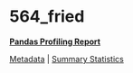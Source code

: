 # 564_fried

[**Pandas Profiling Report**](https://epistasislab.github.io/penn-ml-benchmarks/profile/564_fried.html)

[Metadata](metadata.yaml) | [Summary Statistics](summary_stats.tsv)
